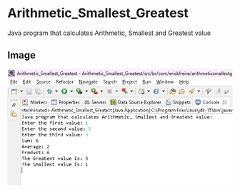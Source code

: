 # Arithmetic_Smallest_Greatest
 Java program that calculates Arithmetic, Smallest and Greatest value

## Image
![Aritmética Maior e Menor](Arithmetic_Smallest_Greatest.png)
